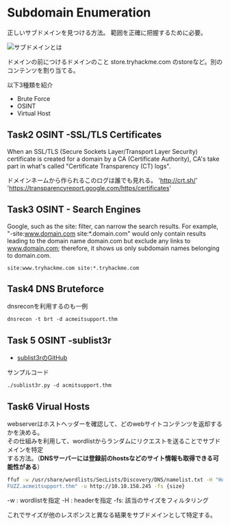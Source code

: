 # Subdomain Enumeration

正しいサブドメインを見つける方法。
範囲を正確に把握するために必要。

![サブドメインとは](https://ja.wix.com/blog/2020/12/what-is-a-subdomain/?utm_source=google&utm_medium=cpc&utm_campaign=12446647374^119260858238&experiment_id=^^501686756794^^_DSA&gclid=Cj0KCQjwspKUBhCvARIsAB2IYuuHbwy-bzHef2-x1s9A8pR-yyOzqsllbddfEHUa5JkSmkMqf0g2jRAaAnqCEALw_wcB)

ドメインの前につけるドメインのこと
store.tryhackme.com
のstoreなど。別のコンテンツを割り当てる。


以下3種類を紹介

- Brute Force
- OSINT
- Virtual Host

## Task2 OSINT -SSL/TLS Certificates

When an SSL/TLS (Secure Sockets Layer/Transport Layer Security) certificate is created for a domain by a CA (Certificate Authority), CA's take part in what's called "Certificate Transparency (CT) logs". 

ドメインネームから作られるこのログは誰でも見れる。
'http://crt.sh/'
'https://transparencyreport.google.com/https/certificates'

## Task3 OSINT - Search Engines

Google, such as the site: filter, can narrow the search results. For example, "-site:www.domain.com site:*.domain.com" would only contain results leading to the domain name domain.com but exclude any links to www.domain.com; therefore, it shows us only subdomain names belonging to domain.com.  

```
site:www.tryhackme.com site:*.tryhackme.com
```

## Task4 DNS Bruteforce

dnsreconを利用するのも一例  

```
dnsrecon -t brt -d acmeitsupport.thm
```

## Task 5 OSINT -sublist3r

- [sublist3rのGitHub](https://github.com/aboul3la/Sublist3r)

サンプルコード
```
./sublist3r.py -d acmitsupport.thm
```

## Task6 Virual Hosts

webserverはホストヘッダーを確認して、どのwebサイトコンテンツを返却するかを決める。  
その仕組みを利用して、wordlistからランダムにリクエストを送ることでサブドメインを特定  
する方法。（**DNSサーバーには登録前のhostsなどのサイト情報も取得できる可能性がある**）  

```bash
ffuf -w /usr/share/wordlists/SecLists/Discovery/DNS/namelist.txt -H "Host:
FUZZ.acmeitsupport.thm" -u http://10.10.158.245 -fs {size}
```

-w : wordlistを指定
-H : headerを指定
-fs: 該当のサイズをフィルタリング

これでサイズが他のレスポンスと異なる結果をサブドメインとして特定する。


